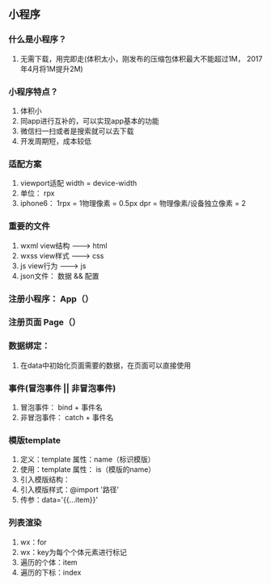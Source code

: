 ## 小程序

### 什么是小程序？

1. 无需下载，用完即走(体积太小，刚发布的压缩包体积最大不能超过1M， 2017年4月将1M提升2M)

### 小程序特点？

1. 体积小
2. 同app进行互补的，可以实现app基本的功能
3. 微信扫一扫或者是搜索就可以去下载
4. 开发周期短，成本较低

### 适配方案

1. viewport适配 width = device-width
2. 单位： rpx
3. iphone6： 1rpx = 1物理像素 = 0.5px   dpr = 物理像素/设备独立像素 = 2

### 重要的文件

1. wxml view结构 ---> html
2. wxss view样式 ---> css
3. js view行为 ---> js
4. json文件： 数据 && 配置

### 注册小程序： App（）

### 注册页面 Page（）

### 数据绑定：

1. 在data中初始化页面需要的数据，在页面可以直接使用

### 事件(冒泡事件 || 非冒泡事件)

1. 冒泡事件： bind + 事件名
2. 非冒泡事件： catch + 事件名

### 模版template
1. 定义：template 属性：name（标识模版）
2. 使用：template 属性： is（模版的name）
3. 引入模版结构：<import src='路径'>
4. 引入模版样式：@import '路径'
5. 传参：data='{{...item}}'

### 列表渲染
1. wx：for
2. wx：key为每个个体元素进行标记
3. 遍历的个体：item
4. 遍历的下标：index